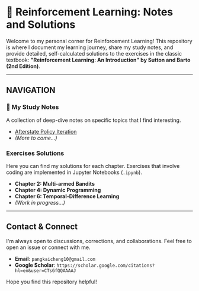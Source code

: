 # 🤖 Reinforcement Learning: Notes and Solutions

Welcome to my personal corner for Reinforcement Learning! This repository is where I document my learning journey, share my study notes, and provide detailed, self-calculated solutions to the exercises in the classic textbook: **"Reinforcement Learning: An Introduction" by Sutton and Barto (2nd Edition)**.

---

## NAVIGATION

### 📝 My Study Notes

A collection of deep-dive notes on specific topics that I find interesting.

* [Afterstate Policy Iteration](./_Notes/01_Afterstate_Policy_Iteration.pdf)
* *(More to come...)*

###  Exercises Solutions

Here you can find my solutions for each chapter. Exercises that involve coding are implemented in Jupyter Notebooks (`.ipynb`).


<!-- * **Chapter 1: Introduction**
    * [Solutions](./Solutions_Sutton_Book/Chapter_01_Introduction/) -->
* **Chapter 2: Multi-armed Bandits**
* **Chapter 4: Dynamic Programming**
* **Chapter 6: Temporal-Difference Learning**
* *(Work in progress...)*

---

## Contact & Connect

I'm always open to discussions, corrections, and collaborations. Feel free to open an issue or connect with me.

* **Email**: `pangkaicheng10@gmail.com`
* **Google Scholar**: `https://scholar.google.com/citations?hl=en&user=CTsGfQQAAAAJ`

Hope you find this repository helpful!